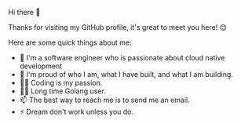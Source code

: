 Hi there 👋

Thanks for visiting my GitHub profile, it's great to meet you here! 😊

Here are some quick things about me:

* 🔭 I'm a software engineer who is passionate about cloud native development
* 🧸 I'm proud of who I am, what I have built, and what I am building.
* 🧑‍💻 Coding is my passion.
* ✍🏼 Long time Golang user.
* 📫 The best way to reach me is to send me an email.
* ⚡ Dream don't work unless you do.

